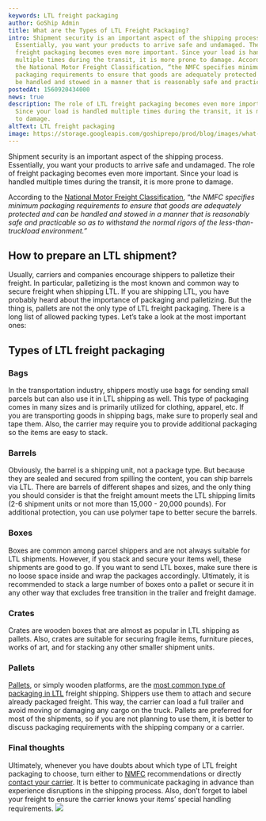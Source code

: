 ```yaml
---
keywords: LTL freight packaging
author: GoShip Admin
title: What are the Types of LTL Freight Packaging?
intro: Shipment security is an important aspect of the shipping process.
  Essentially, you want your products to arrive safe and undamaged. The role of
  freight packaging becomes even more important. Since your load is handled
  multiple times during the transit, it is more prone to damage. According to
  the National Motor Freight Classification, “the NMFC specifies minimum
  packaging requirements to ensure that goods are adequately protected and can
  be handled and stowed in a manner that is reasonably safe and practica
postedAt: 1560920434000
news: true
description: The role of LTL freight packaging becomes even more important.
  Since your load is handled multiple times during the transit, it is more prone
  to damage.
altText: LTL freight packaging
image: https://storage.googleapis.com/goshiprepo/prod/blog/images/what-are-the-types-of-ltl-freight-packaging.jpg
---
```

Shipment security is an important aspect of the shipping process. Essentially, you want your products to arrive safe and undamaged. The role of freight packaging becomes even more important. Since your load is handled multiple times during the transit, it is more prone to damage. 

According to the [National Motor Freight Classification](http://www.nmfta.org/pages/nmfc), “t*he NMFC specifies minimum packaging requirements to ensure that goods are adequately protected and can be handled and stowed in a manner that is reasonably safe and practicable so as to withstand the normal rigors of the less-than-truckload environment.”*

## **How to prepare an LTL shipment?**

Usually, carriers and companies encourage shippers to palletize their freight. In particular, palletizing is the most known and common way to secure freight when shipping LTL. If you are shipping LTL, you have probably heard about the importance of packaging and palletizing. But the thing is, pallets are not the only type of LTL freight packaging. There is a long list of allowed packing types. Let’s take a look at the most important ones:

## **Types of LTL freight packaging**

### **Bags**

In the transportation industry, shippers mostly use bags for sending small parcels but can also use it in LTL shipping as well. This type of packaging comes in many sizes and is primarily utilized for clothing, apparel, etc. If you are transporting goods in shipping bags, make sure to properly seal and tape them. Also, the carrier may require you to provide additional packaging so the items are easy to stack.

### **Barrels**

Obviously, the barrel is a shipping unit, not a package type. But because they are sealed and secured from spilling the content, you can ship barrels via LTL. There are barrels of different shapes and sizes, and the only thing you should consider is that the freight amount meets the LTL shipping limits (2-6 shipment units or not more than 15,000 - 20,000 pounds). For additional protection, you can use polymer tape to better secure the barrels.

### Boxes

Boxes are common among parcel shippers and are not always suitable for LTL shipments. However, if you stack and secure your items well, these shipments are good to go. If you want to send LTL boxes, make sure there is no loose space inside and wrap the packages accordingly. Ultimately, it is recommended to stack a large number of boxes onto a pallet or secure it in any other way that excludes free transition in the trailer and freight damage.

### **Crates**

Crates are wooden boxes that are almost as popular in LTL shipping as pallets. Also, crates are suitable for securing fragile items, furniture pieces, works of art, and for stacking any other smaller shipment units.

### **Pallets**

[Pallets](https://www.plslogistics.com/blog/10-tips-for-palletizing/), or simply wooden platforms, are the [most common type of packaging in LTL](https://www.goship.com/blog/package-vs-pallet-shipping/) freight shipping. Shippers use them to attach and secure already packaged freight. This way, the carrier can load a full trailer and avoid moving or damaging any cargo on the truck. Pallets are preferred for most of the shipments, so if you are not planning to use them, it is better to discuss packaging requirements with the shipping company or a carrier.

### **Final thoughts**

Ultimately, whenever you have doubts about which type of LTL freight packaging to choose, turn either to [NMFC](http://www.nmfta.org/pages/nmfc) recommendations or directly [contact your carrier](https://www.goship.com/shipping-services/ltl-freight-shipping/). It is better to communicate packaging in advance than experience disruptions in the shipping process. Also, don’t forget to label your freight to ensure the carrier knows your items’ special handling requirements. [![](https://www.goship.com/wp-content/uploads/2021/02/1ace89b4-fe28-40ff-a2a7-4cddc60fc9ec.png)](https://www.goship.com/)